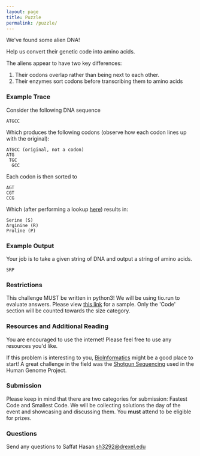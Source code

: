 ```yaml
---
layout: page
title: Puzzle
permalink: /puzzle/
---
```

We've found some alien DNA!

Help us convert their genetic code into amino acids.

The aliens appear to have two key differences:

1. Their codons overlap rather than being next to each other.
2. Their enzymes sort codons before transcribing them to amino acids

### Example Trace
Consider the following DNA sequence

```
ATGCC
```

Which produces the following codons (observe how each codon lines up with the original):

```
ATGCC (original, not a codon)
ATG
 TGC
  GCC
```

Each codon is then sorted to

```
AGT
CGT
CCG
```

Which (after performing a lookup [here](https://en.wikipedia.org/wiki/DNA_codon_table)) results in:

```
Serine (S)
Arginine (R)
Proline (P)
```

### Example Output
Your job is to take a given string of DNA and output a string of amino acids.

```
SRP
```
### Restrictions
This challenge MUST be written in python3! We will be using tio.run to evaluate answers. Please view [this link](https://tio.run/##ZVHLTsMwELz7K1buoYlURSBuSDlUIHpDCHpBCFWm2SSGeB3ZG0r4@WDnQQ@9OJtdz8zOuO25tnQzDCt4sQahauyHajwYXdUMlYUaHQofRodpBDnI3XxJOaQ1g2pOqvfANYK3TcfakhRiBa@2c1B2dIydwIV@YiuwBHaKfGmdSX7SWwEgpYSHi6uxHYYOuXME66IzpgfPTlO1HrRprWMIRIU1Yv7zvRejQIWETjEeNLUdJ/Sv8jySheVnIjhaYqUplmpmA81oPJQulN@q6cI6J801NEhV@NC81zzK4U1u5QbkPh67eNzJ9/PeUmafVlMycWfH2uoj@mRCb@ArpzSNee2QxxBnFVtCDPD@cQtembZBQUFKEyfBZOa50JQ5VEWyoCfDZxMTKvJ4/YtAIlLll8lE9H55j2A9alhonWXU5MVSBOj51QLViHsKEfKIKYEw2PLK9aHfxn6yQNPh@uoP) for a sample.
Only the 'Code' section will be counted towards the size category.

### Resources and Additional Reading
You are encouraged to use the internet! Please feel free to use any resources you'd like.

If this problem is interesting to you, [BioInformatics](https://en.wikipedia.org/wiki/Bioinformatics) might be a good place to start! A great challenge in the field was the [Shotgun Sequencing](https://en.wikipedia.org/wiki/Shotgun_sequencing) used in the Human Genome Project.

### Submission
Please keep in mind that there are two categories for submission: Fastest Code and Smallest Code. We will be collecting solutions the day of the event and showcasing and discussing them. You <b>must</b> attend to be eligible for prizes.

### Questions
Send any questions to Saffat Hasan sh3292@drexel.edu